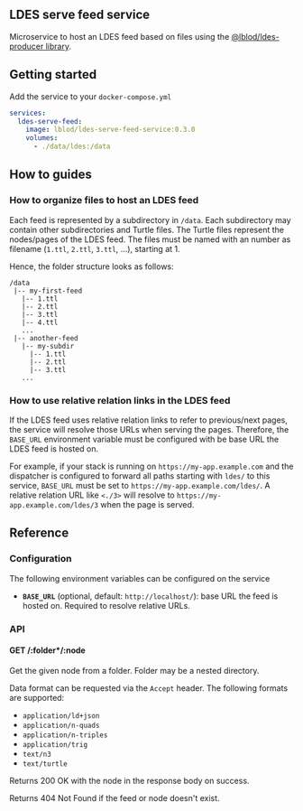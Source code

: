 ## LDES serve feed service
Microservice to host an LDES feed based on files using the [@lblod/ldes-producer library](https://github.com/lblod/ldes-producer).

## Getting started
Add the service to your `docker-compose.yml`

``` yaml
services:
  ldes-serve-feed:
    image: lblod/ldes-serve-feed-service:0.3.0
    volumes:
      - ./data/ldes:/data
```

## How to guides
### How to organize files to host an LDES feed
Each feed is represented by a subdirectory in `/data`. Each subdirectory may contain other subdirectories and Turtle files. The Turtle files represent the nodes/pages of the LDES feed. The files must be named with an number as filename (`1.ttl`, `2.ttl`, `3.ttl`, ...), starting at 1.

Hence, the folder structure looks as follows:
```
/data
 |-- my-first-feed
   |-- 1.ttl
   |-- 2.ttl
   |-- 3.ttl
   |-- 4.ttl
   ...
 |-- another-feed
   |-- my-subdir
     |-- 1.ttl
     |-- 2.ttl
     |-- 3.ttl
   ...
```

### How to use relative relation links in the LDES feed
If the LDES feed uses relative relation links to refer to previous/next pages, the service will resolve those URLs when serving the pages. Therefore, the `BASE_URL` environment variable must be configured with be base URL the LDES feed is hosted on.

For example, if your stack is running on `https://my-app.example.com` and the dispatcher is configured to forward all paths starting with `ldes/` to this service, `BASE_URL` must be set to `https://my-app.example.com/ldes/`. A relative relation URL like `<./3>` will resolve to `https://my-app.example.com/ldes/3` when the page is served.

## Reference
### Configuration
The following environment variables can be configured on the service
- **`BASE_URL`** (optional, default: `http://localhost/`): base URL the feed is hosted on. Required to resolve relative URLs.

### API
#### GET /:folder*/:node
Get the given node from a folder. Folder may be a nested directory.

Data format can be requested via the `Accept` header. The following formats are supported:
- `application/ld+json`
- `application/n-quads`
- `application/n-triples`
- `application/trig`
- `text/n3`
- `text/turtle`

Returns 200 OK with the node in the response body on success.

Returns 404 Not Found if the feed or node doesn't exist.
